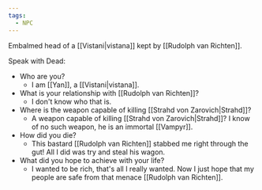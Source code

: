 ```yaml
---
tags:
  - NPC
---
```

Embalmed head of a [[Vistani|vistana]] kept by [[Rudolph van Richten]].

Speak with Dead:
- Who are you?
	- I am [[Yan]], a [[Vistani|vistana]].
- What is your relationship with [[Rudolph van Richten]]?
	- I don't know who that is.
- Where is the weapon capable of killing [[Strahd von Zarovich|Strahd]]?
	- A weapon capable of killing [[Strahd von Zarovich|Strahd]]? I know of no such weapon, he is an immortal [[Vampyr]].
- How did you die?
	- This bastard [[Rudolph van Richten]] stabbed me right through the gut! All I did was try and steal his wagon.
- What did you hope to achieve with your life?
	- I wanted to be rich, that's all I really wanted. Now I just hope that my people are safe from that menace [[Rudolph van Richten]].